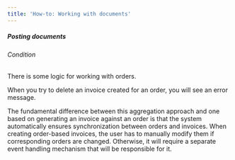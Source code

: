 ```yaml
---
title: 'How-to: Working with documents'
---
```


##### Posting documents

###### Condition

There is some logic for working with orders.



When you try to delete an invoice created for an order, you will see an error message.

The fundamental difference between this aggregation approach and one based on generating an invoice against an order is that the system automatically ensures synchronization between orders and invoices. When creating order-based invoices, the user has to manually modify them if corresponding orders are changed. Otherwise, it will require a separate event handling mechanism that will be responsible for it.
